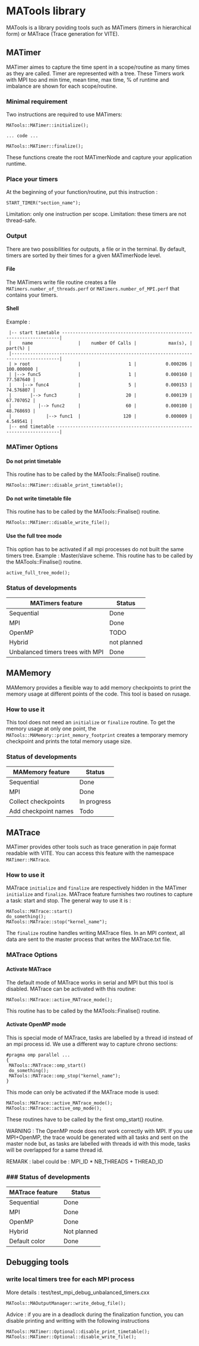 # MATools library

MATools is a library poviding tools such as MATimers (timers in hierarchical form) or MATrace (Trace generation for VITE). 

## MATimer

MATimer aimes to capture the time spent in a scope/routine as many times as they are called. Timer are represented with a tree. These Timers work with MPI too and min time, mean time, max time, % of runtime and imbalance are shown for each scope/routine.

### Minimal requirement 

Two instructions are required to use MATimers: 

```
MATools::MATimer::initialize();

... code ...

MATools::MATimer::finalize();
```

These functions create the root MATimerNode and capture your application runtime.

### Place your timers

At the beginning of your function/routine, put this instruction :

```
START_TIMER("section_name");
```

Limitation: only one instruction per scope.
Limitation: these timers are not thread-safe.

### Output

There are two possibilities for outputs, a file or in the terminal. By default, timers are sorted by their times for a given MATimerNode level.

#### File

The MATimers write file routine creates a file `MATimers.number_of_threads.perf` or `MATimers.number_of_MPI.perf` that contains your timers.

#### Shell

Example :

```
 |-- start timetable ---------------------------------------------------------------------|
 |    name                 |    number Of Calls |            max(s), |            part(%) |
 |----------------------------------------------------------------------------------------|
 | > root                  |                  1 |           0.000206 |         100.000000 |
 | |--> func5              |                  1 |           0.000160 |          77.587640 |
 |    |--> func4           |                  5 |           0.000153 |          74.576807 |
 |       |--> func3        |                 20 |           0.000139 |          67.707052 |
 |          |--> func2     |                 60 |           0.000100 |          48.768693 |
 |             |--> func1  |                120 |           0.000009 |           4.549541 |
 |-- end timetable -----------------------------------------------------------------------|
```

### MATimer Options

#### Do not print timetable

This routine has to be called by the MATools::Finalise() routine.

```
MATools::MATimer::disable_print_timetable();
```

#### Do not write timetable file

This routine has to be called by the MATools::Finalise() routine.

```
MATools::MATimer::disable_write_file();
```

#### Use the full tree mode

This option has to be activated if all mpi processes do not built the same timers tree. Example : Master/slave scheme. This routine has to be called by the MATools::Finalise() routine.

```
active_full_tree_mode();
```

### Status of developments 

| MATimers feature                 | Status      |
|----------------------------------|-------------|
| Sequential                       | Done        |
| MPI                              | Done        |
| OpenMP                           | TODO        |
| Hybrid                           | not planned |
| Unbalanced timers trees with MPI | Done        |

## MAMemory

MAMemory provides a flexible way to add memory checkpoints to print the memory usage at different points of the code. This tool is based on rusage.

### How to use it

This tool does not need an `initialize` or `finalize` routine. To get the memory usage at only one point, the `MATools::MAMemory::print_memory_footprint` creates a temporary memory checkpoint and prints the total memory usage size. 


### Status of developments 

| MAMemory feature                 | Status      |
|----------------------------------|-------------|
| Sequential                       | Done        |
| MPI                              | Done        |
| Collect checkpoints              | In progress |
| Add checkpoint names             | Todo        |


## MATrace

MATimer provides other tools such as trace generation in paje format readable with VITE. You can access this feature with the namespace `MATimer::MATrace`.

### How to use it

MATrace `initialize` and `finalize` are respectively hidden in the MATimer `initialize` and `finalize`. MATrace feature furnishes two routines to capture a task: start and stop. The general way to use it is :

```
MATools::MATrace::start()
do_something();
MATools::MATrace::stop("kernel_name");
```

The `finalize` routine handles writing MATrace files. In an MPI context, all data are sent to the master process that writes the MATrace.txt file.

### MATrace Options

#### Activate MATrace

The default mode of MATrace works in serial and MPI but this tool is disabled. MATrace can be activated with this routine:

```
MATools::MATrace::active_MATrace_mode();
```
This routine has to be called by the MATools::Finalise() routine.

#### Activate OpenMP mode

This is special mode of MATrace, tasks are labelled by a thread id instead of an mpi process id. We use a different way to capture chrono sections: 

```
#pragma omp parallel ...
{
 MATools::MATrace::omp_start()
 do_something();
 MATools::MATrace::omp_stop("kernel_name");
}
```
This mode can only be activated if the MATrace mode is used: 

```
MATools::MATrace::active_MATrace_mode();
MATools::MATrace::active_omp_mode();
```

These routines have to be called by the first omp_start() routine.

WARNING : The OpenMP mode does not work correctly with MPI. If you use MPI+OpenMP, the trace would be generated with all tasks and sent on the master node but, as tasks are labelled with threads id with this mode, tasks will be overlapped for a same thread id. 

REMARK : label could be : MPI_ID * NB_THREADS + THREAD_ID

### ### Status of developments 

| MATrace feature  | Status      |
|------------------|-------------|
| Sequential       | Done        |
| MPI              | Done        |
| OpenMP           | Done        |
| Hybrid           | Not planned |
| Default color    | Done        |

## Debugging tools

### write local timers tree for each MPI process

More details : test/test_mpi_debug_unbalanced_timers.cxx

```
MATools::MAOutputManager::write_debug_file();
```

Advice : if you are in a deadlock during the finalization function, you can disable printing and writting with the following instructions


```
MATools::MATimer::Optional::disable_print_timetable();
MATools::MATimer::Optional::disable_write_file();
```
